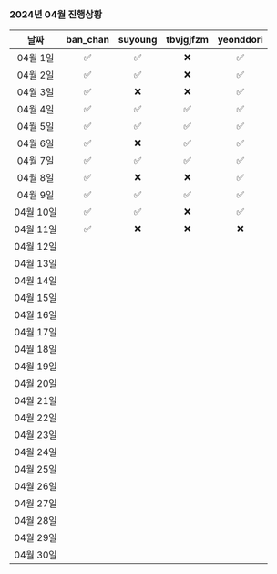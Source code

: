 ### 2024년 04월 진행상황
| 날짜 | ban_chan | suyoung | tbvjgjfzm | yeonddori |
|:---:|:---:|:---:|:---:|:---:|
| 04월 1일 | ✅ | ✅ | ❌ | ✅ |
| 04월 2일 | ✅ | ✅ | ❌ | ✅ |
| 04월 3일 | ✅ | ❌ | ❌ | ✅ |
| 04월 4일 | ✅ | ✅ | ✅ | ✅ |
| 04월 5일 | ✅ | ✅ | ✅ | ✅ |
| 04월 6일 | ✅ | ❌ | ✅ | ✅ |
| 04월 7일 | ✅ | ✅ | ✅ | ✅ |
| 04월 8일 | ✅ | ❌ | ❌ | ✅ |
| 04월 9일 | ✅ | ✅ | ✅ | ✅ |
| 04월 10일 | ✅ | ✅ | ❌ | ✅ |
| 04월 11일 | ✅ | ❌ | ❌ | ❌ |
| 04월 12일 | | | | |
| 04월 13일 | | | | |
| 04월 14일 | | | | |
| 04월 15일 | | | | |
| 04월 16일 | | | | |
| 04월 17일 | | | | |
| 04월 18일 | | | | |
| 04월 19일 | | | | |
| 04월 20일 | | | | |
| 04월 21일 | | | | |
| 04월 22일 | | | | |
| 04월 23일 | | | | |
| 04월 24일 | | | | |
| 04월 25일 | | | | |
| 04월 26일 | | | | |
| 04월 27일 | | | | |
| 04월 28일 | | | | |
| 04월 29일 | | | | |
| 04월 30일 | | | | |
